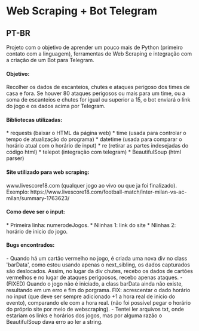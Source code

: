 # Web Scraping + Bot Telegram

PT-BR
-------
Projeto com o objetivo de aprender um pouco mais de Python (primeiro contato com a linguagem), ferramentas de Web Scraping e integração com a criação de um Bot para Telegram.

<h4>Objetivo:</h4> 
Recolher os dados de escanteios, chutes e ataques perigoso dos times de casa e fora. Se houver 80 ataques perigosos ou mais para um time, ou a soma de escanteios e chutes for igual ou superior a 15, o bot enviará o link do jogo e os dados acima por Telegram.

<h4>Bibliotecas utilizadas:</h4> 
* requests (baixar o HTML da página web)
* time (usada para controlar o tempo de atualização do programa)
* datetime (usada para comparar o horário atual com o horário de input)
* re (retirar as partes indesejadas do código html)
* telepot (integração com telegram)
* BeautifulSoup (html parser)

<h4>Site utilizado para web scraping:</h4> www.livescore18.com (qualquer jogo ao vivo ou que ja foi finalizado).
Exemplo: https://www.livescore18.com/football-match/inter-milan-vs-ac-milan/summary-1763623/

<h4>Como deve ser o input:</h4>
* Primeira linha: numerodeJogos.
* Nlinhas 1: link do site
* Nlinhas 2: horário de inicio do jogo.

<h4>Bugs encontrados:</h4>
- Quando há um cartão vermelho no jogo, é criada uma nova div no class 'barData', como estou usando apenas o next_sibling, os dados capturados são deslocados. Assim, no lugar da div chutes, recebo os dados de cartões vermelhos e no lugar de ataques perigoosos, recebo apenas ataques.
- (FIXED) Quando o jogo não é iniciado, a class barData ainda não existe, resultando em um erro e fim do porgrama.
FIX: acrescentar o dado horário no input (que deve ser sempre adicionado +1 a hora real de inicio do evento), comparando ele com a hora real. (não foi possível pegar o horário do próprio site por meio de webscraping).
- Tentei ler arquivos txt, onde estariam os links e horários dos jogos, mas por alguma razão o BeautifulSoup dava erro ao ler a string.
	

